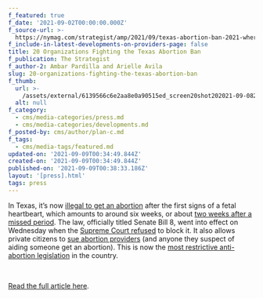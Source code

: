 ```yaml
---
f_featured: true
f_date: '2021-09-02T00:00:00.000Z'
f_source-url: >-
  https://nymag.com/strategist/amp/2021/09/texas-abortion-ban-2021-where-to-donate.html
f_include-in-latest-developments-on-providers-page: false
title: 20 Organizations Fighting the Texas Abortion Ban
f_publication: The Strategist
f_author-2: Ambar Pardilla and Arielle Avila
slug: 20-organizations-fighting-the-texas-abortion-ban
f_thumb:
  url: >-
    /assets/external/6139566c6e2aa8e0a90515ed_screen20shot202021-09-0820at206.37.16%20PM.png
  alt: null
f_category:
  - cms/media-categories/press.md
  - cms/media-categories/developments.md
f_posted-by: cms/author/plan-c.md
f_tags:
  - cms/media-tags/featured.md
updated-on: '2021-09-09T00:34:49.844Z'
created-on: '2021-09-09T00:34:49.844Z'
published-on: '2021-09-09T00:38:33.186Z'
layout: '[press].html'
tags: press
---
```


In Texas, it’s now [illegal to get an abortion](https://www.thecut.com/2021/09/texas-bans-abortion-at-6-weeks-sets-bounty-on-providers.html) after the first signs of a fetal heartbeart, which amounts to around six weeks, or about [two weeks after a missed period](https://www.thecut.com/2021/09/texas-6-week-abortion-ban-and-supreme-courts-stealth-attack.html). The law, officially titled Senate Bill 8, went into effect on Wednesday when the [Supreme Court refused](https://www.washingtonpost.com/politics/courts_law/texas-six-week-abortion-ban/2021/09/01/e53cf372-0a6b-11ec-a6dd-296ba7fb2dce_story.html) to block it. It also allows private citizens to [sue abortion providers](https://www.npr.org/2021/09/01/1033202132/texas-abortion-ban-what-happens-next) (and anyone they suspect of aiding someone get an abortion). This is now the [most restrictive anti-abortion legislation](https://www.nytimes.com/2021/09/01/us/supreme-court-texas-abortion.html) in the country.

‍

[Read the full article here](https://nymag.com/strategist/amp/2021/09/texas-abortion-ban-2021-where-to-donate.html).
